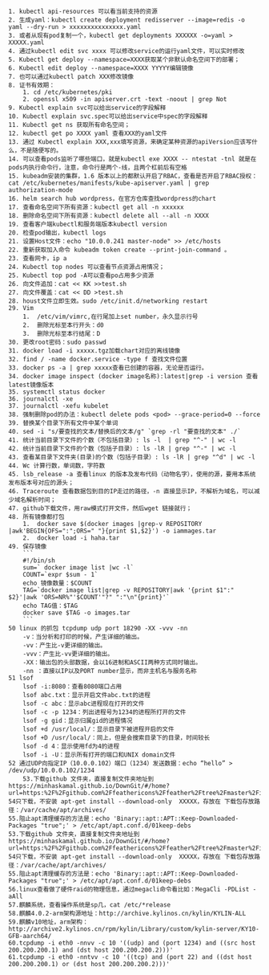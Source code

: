 	1. kubectl api-resources 可以看当前支持的资源
	2. 生成yaml：kubectl create deployment redisserver --image=redis -o yaml --dry-run > xxxxxxxxxxxxxxx.yaml
	3. 或者从现有pod复制一个，kubectl get deployments XXXXXX -o=yaml > XXXXX.yaml
	4. 通过kubectl edit svc xxxx 可以修改service的运行yaml文件，可以实时修改
	5. Kubectl get deploy --namespace=XXXX获取某个非默认命名空间下的部署；
	6. Kubectl edit deploy --namespace=XXXX YYYYY编辑镜像
	7. 也可以通过kubectl patch XXX修改镜像
	8. 证书有效期：
      	1. cd /etc/kubernetes/pki
      	2. openssl x509 -in apiserver.crt -text -noout | grep Not
	9. Kubectl explain svc可以给出service的字段解释
	10. Kubectl explain svc.spec可以给出service中spec的字段解释
	11. Kubectl get ns 获取所有命名空间；
	12. kubectl get po XXXX yaml 查看XXX的yaml文件
	13. 通过 Kubectl explain XXX,xxx填写资源，来确定某种资源的apiVersion应该写什么，不是随便写的。
	14. 可以查看pods监听了哪些端口，就是kubectl exe XXXX -- ntestat -tnl 就是在pods内执行命令行，注意，命令行是两个-线，且两个杠前后有空格
	15. kubeadm安装的集群，1.6 版本以上的都默认开启了RBAC，查看是否开启了RBAC授权：cat /etc/kubernetes/manifests/kube-apiserver.yaml | grep authorization-mode
	16. helm search hub wordpress，在官方仓库查找wordpress的chart
	17. 查看命名空间下所有资源：kubectl get all -n xxxxxx
	18. 删除命名空间下所有资源：kubectl delete all --all -n XXXX
	19. 查看客户端kubectl和服务端版本kubectl version
	20. 检查pod输出，kubectl logs
	21. 设置Host文件：echo "10.0.0.241 master-node" >> /etc/hosts
	22. 重新获取加入命令 kubeadm token create --print-join-command 。
	23. 查看网卡，ip a
	24. Kubectl top nodes 可以查看节点资源占用情况；
	25. Kubectl top pod -A可以查看po占用多少资源
	26. 向文件追加：cat << KK >>test.sh
	27. 向文件覆盖：cat << DD >test.sh
	28. houst文件立即生效。sudo /etc/init.d/networking restart
	29. Vim
    	1.  /etc/vim/vimrc,在行尾加上set number，永久显示行号
    	2.  删除光标至本行开头：d0
    	3.  删除光标至本行结尾：D
	30. 更改root密码：sudo passwd
	31. docker load -i xxxxx.tgz加载chart对应的离线镜像
	32. find / -name docker.service -type f 查找文件位置
	33. docker ps -a | grep xxxxx查看已创建的容器，无论是否运行。
	34. docker image inspect (docker image名称):latest|grep -i version 查看latest镜像版本
	35. systemctl status docker
	36. journalctl -xe
	37. journalctl -xefu kubelet
	38. 强制删除pod的办法：kubectl delete pods <pod> --grace-period=0 --force
	39. 替换某个目录下所有文件中某个单词
	40. sed -i "s/要查找的文本/替换后的文本/g" `grep -rl "要查找的文本" ./`
	41. 统计当前目录下文件的个数（不包括目录）: ls -l  | grep "^-" | wc -l
	42. 统计当前目录下文件的个数（包括子目录）: ls -lR | grep "^-" | wc -l
	43. 查看某目录下文件夹(目录)的个数（包括子目录）: ls -lR | grep "^d" | wc -l
	44. Wc 计算行数，单词数，字符数
	45. lsb_release -a 查看linux 的版本及发布代码（动物名字），使用的源，要用本系统发布版本号对应的源头；
	46. Traceroute 查看数据包到目的IP走过的路径，-n 直接显示IP，不解析为域名，可以减少域名解析时间；
	47. github下载文件，用raw模式打开文件，然后wget 链接就行；
	48. 所有镜像都打包
    	1.  docker save $(docker images |grep-v REPOSITORY |awk'BEGIN{OFS=":";ORS=" "}{print $1,$2}') -o iammages.tar
    	2.  docker load -i haha.tar
	49. 保存镜像
	    ```
	    #!/bin/sh
	    sum=` docker image list |wc -l`
	    COUNT=`expr $sum - 1`
	    echo 镜像数量：$COUNT
	    TAG=`docker image list|grep -v REPOSITORY|awk '{print $1":" $2}'|awk 'ORS=NR%"'$COUNT'"?" ":"\n"{print}'`
	    echo TAG值：$TAG
	    docker save $TAG -o images.tar
	    ```
  	50 linux 的抓包 tcpdump udp port 18290 -XX -vvv -nn
		-v：当分析和打印的时候，产生详细的输出。
		-vv：产生比-v更详细的输出。
		-vvv：产生比-vv更详细的输出。
		-XX：输出包的头部数据，会以16进制和ASCII两种方式同时输出。
		-nn ：直接以IP以及PORT number显示，而非主机名与服务名称
	51 lsof
		lsof -i:8080：查看8080端口占用
		lsof abc.txt：显示开启文件abc.txt的进程
		lsof -c abc：显示abc进程现在打开的文件
		lsof -c -p 1234：列出进程号为1234的进程所打开的文件
		lsof -g gid：显示归属gid的进程情况
		lsof +d /usr/local/：显示目录下被进程开启的文件
		lsof +D /usr/local/：同上，但是会搜索目录下的目录，时间较长
		lsof -d 4：显示使用fd为4的进程
		lsof -i -U：显示所有打开的端口和UNIX domain文件
	52 通过UDP向指定IP（10.0.0.102）端口（1234）发送数据：echo “hello” > /dev/udp/10.0.0.102/1234
        53.下载github 文件夹，直接复制文件夹地址到 https://minhaskamal.github.io/DownGit/#/home?url=https:%2F%2Fgithub.com%2Ffeathericons%2Ffeather%2Ftree%2Fmaster%2Ficons
   	54只下载，不安装 apt-get install --download-only  XXXXX，存放在 下载包存放路径：/var/cache/apt/archives/
	55.阻止apt清理缓存的方法是：echo 'Binary::apt::APT::Keep-Downloaded-Packages "true";' > /etc/apt/apt.conf.d/01keep-debs
    53.下载github 文件夹，直接复制文件夹地址到 https://minhaskamal.github.io/DownGit/#/home?url=https:%2F%2Fgithub.com%2Ffeathericons%2Ffeather%2Ftree%2Fmaster%2Ficons
    54只下载，不安装 apt-get install --download-only  XXXXX，存放在 下载包存放路径：/var/cache/apt/archives/
    55.阻止apt清理缓存的方法是：echo 'Binary::apt::APT::Keep-Downloaded-Packages "true";' > /etc/apt/apt.conf.d/01keep-debs
    56.linux查看做了硬件raid的物理信息，通过megacli命令看比如：MegaCli -PDList -aAll 
    57.麒麟系统，查看操作系统是sp几，cat /etc/*release
    58.麒麟4.0.2-arm架构源地址：http://archive.kylinos.cn/kylin/KYLIN-ALL
    59.麒麟v10地址，arm架构：http://archive2.kylinos.cn/rpm/kylin/Library/custom/kylin-server/KY10-GFB-aarch64/
    60.tcpdump -i eth0 -nnvv -c 10 '((udp) and (port 1234) and ((src host 200.200.200.1) and (dst host 200.200.200.2)))'
    61.tcpdump -i eth0 -nntvv -c 10 '((tcp) and (port 22) and ((dst host 200.200.200.1) or (dst host 200.200.200.2)))'
